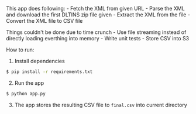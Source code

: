This app does following:
    - Fetch the XML from given URL
    - Parse the XML and download the first DLTINS zip file given
    - Extract the XML from the file
    - Convert the XML file to CSV file

Things couldn't be done due to time crunch
    - Use file streaming instead of directly loading everthing into memory
    - Write unit tests
    - Store CSV into S3


How to run:
1. Install dependencies
```bash
$ pip install -r requirements.txt
```

2. Run the app
```bash
$ python app.py
```

3. The app stores the resulting CSV file to `final.csv` into current
   directory
